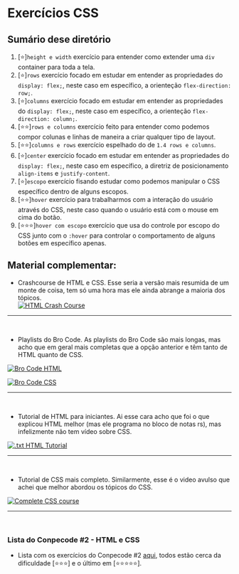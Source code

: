 # Exercícios CSS
## Sumário dese diretório
<ol>
    <li>[⭐]<code>height e width</code> exercício para entender como extender uma <code>div</code> container para toda a tela.
    <li>[⭐]<code>rows</code> exercício focado em estudar em entender as propriedades do <code>display: flex;</code>, neste caso em específico, a orienteção <code>flex-direction: row;</code>.
    <li>[⭐]<code>columns</code> exercício focado em estudar em entender as propriedades do <code>display: flex;</code>, neste caso em específico, a orienteção <code>flex-direction: column;</code>.
    <li>[⭐⭐]<code>rows e columns</code> exercício feito para entender como podemos compor colunas e linhas de maneira a criar qualquer tipo de layout.
    <li>[⭐⭐]<code>columns e rows</code> exercício espelhado do de <code>1.4 rows e columns</code>.
    <li>[⭐]<code>center</code> exercício focado em estudar em entender as propriedades do <code>display: flex;</code>, neste caso em específico, a diretriz de posicionamento <code>align-items</code> e <code>justify-content</code>.
    <li>[⭐]<code>escopo</code> exercício fisando estudar como podemos manipular o CSS específico dentro de alguns escopos.
    <li>[⭐⭐]<code>hover</code> exercício para trabalharmos com a interação do usuário através do CSS, neste caso quando o usuário está com o mouse em cima do botão.
    <li>[⭐⭐⭐]<code>hover com escopo</code> exercício que usa do controle por escopo do CSS junto com o <code>:hover</code> para controlar o comportamento de alguns botões em específico apenas.
</ol>

## Material complementar:
- Crashcourse de HTML e CSS. Esse seria a versão mais resumida de um monte de coisa, tem só uma hora mas ele ainda abrange a maioria dos tópicos.<br>
[![HTML Crash Course](http://img.youtube.com/vi/qz0aGYrrlhU/0.jpg)](http://www.youtube.com/watch?v=qz0aGYrrlhUE "HTML Tutorial for Beginners: HTML Crash Course")

---
<br>

- Playlists do Bro Code. As playlists do Bro Code são mais longas, mas acho que em geral mais completas que a opção anterior e têm tanto de HTML quanto de CSS.<br>
  
[![Bro Code HTML](http://img.youtube.com/vi/HD13eq_Pmp8/0.jpg)](http://www.youtube.com/watch?v=HD13eq_Pmp8 "Learn HTML in 1 hour 🌎")

[![Bro Code CSS](http://img.youtube.com/vi/wRNinF7YQqQ/0.jpg)](http://www.youtube.com/watch?v=wRNinF7YQqQ "Learn CSS in 1 hour 🎨")

---
<br>

- Tutorial de HTML para iniciantes. Ai esse cara acho que foi o que explicou HTML melhor (mas ele programa no bloco de notas rs), mas infelizmente não tem vídeo sobre CSS.<br>

[![.txt HTML Tutorial](http://img.youtube.com/vi/FQdaUv95mR8/0.jpg)](http://www.youtube.com/watch?v=FQdaUv95mR8 "HTML Tutorial for Beginners")

---
<br>

- Tutorial de CSS mais completo. Similarmente, esse é o video avulso que achei que melhor abordou os tópicos do CSS.<br>

[![Complete CSS course](http://img.youtube.com/vi/Icf5D3fEKbM/0.jpg)](http://www.youtube.com/watch?v=Icf5D3fEKbM "CSS Crash Course - Tutorial for Complete Beginners")

---
<br>

### Lista do Conpecode #2 - HTML e CSS
- Lista com os exercícios do Conpecode #2 [aqui](https://docs.google.com/document/d/1PojLIBUrioN5iKHx5gRrPTnlYS5NppL_D9EqM38rD5o/edit), todos estão cerca da dificuldade [⭐⭐⭐] e o último em [⭐⭐⭐⭐⭐].